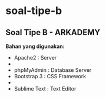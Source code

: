# soal-tipe-b
<h2>Soal Tipe B - ARKADEMY</h2>

<b>Bahan yang digunakan:</b>

<ul>
<li>Apache2 : Server<li>
<li>phpMyAdmin : Database Server</li>
<li>Bootstrap 3 : CSS Framework<li>
<li>Sublime Text : Text Editor</li>
</ul>
